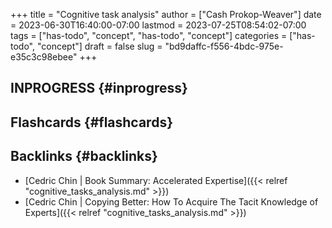 +++
title = "Cognitive task analysis"
author = ["Cash Prokop-Weaver"]
date = 2023-06-30T16:40:00-07:00
lastmod = 2023-07-25T08:54:02-07:00
tags = ["has-todo", "concept", "has-todo", "concept"]
categories = ["has-todo", "concept"]
draft = false
slug = "bd9daffc-f556-4bdc-975e-e35c3c98ebee"
+++

## INPROGRESS {#inprogress}


## Flashcards {#flashcards}


## Backlinks {#backlinks}

-   [Cedric Chin | Book Summary: Accelerated Expertise]({{< relref "cognitive_tasks_analysis.md" >}})
-   [Cedric Chin | Copying Better: How To Acquire The Tacit Knowledge of Experts]({{< relref "cognitive_tasks_analysis.md" >}})
